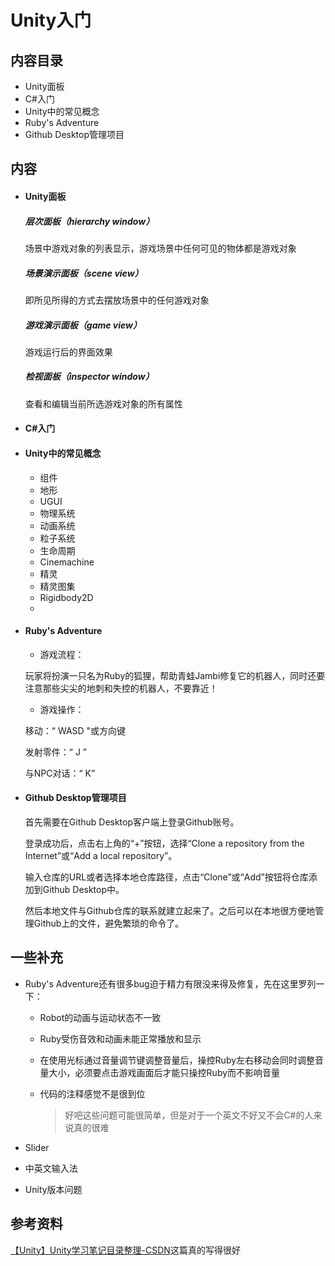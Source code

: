 # Unity入门

## 内容目录

* Unity面板
* C#入门
* Unity中的常见概念
* Ruby's Adventure
* Github Desktop管理项目

## 内容

* #### Unity面板

  #####  层次面板（hierarchy window）

   场景中游戏对象的列表显示，游戏场景中任何可见的物体都是游戏对象

  ##### 场景演示面板（scene view）

  即所见所得的方式去摆放场景中的任何游戏对象

  ##### 游戏演示面板（game view）

  游戏运行后的界面效果

  ##### 检视面板（inspector window）

  查看和编辑当前所选游戏对象的所有属性

  

* #### C#入门

  

* #### Unity中的常见概念

  * 组件
  * 地形
  * UGUI
  * 物理系统
  * 动画系统
  * 粒子系统
  * 生命周期
  * Cinemachine
  * 精灵
  * 精灵图集
  * Rigidbody2D
  * 

  

* #### Ruby's Adventure

  * 游戏流程：

  玩家将扮演一只名为Ruby的狐狸，帮助青蛙Jambi修复它的机器人，同时还要注意那些尖尖的地刺和失控的机器人，不要靠近！

  * 游戏操作：

  移动：“ WASD "或方向键

  发射零件：“ J ”

  与NPC对话：“ K”

* #### Github Desktop管理项目
  首先需要在Github Desktop客户端上登录Github账号。

  登录成功后，点击右上角的“+”按钮，选择“Clone a repository from the Internet”或“Add a local repository”。

  输入仓库的URL或者选择本地仓库路径，点击“Clone”或“Add”按钮将仓库添加到Github Desktop中。

  然后本地文件与Github仓库的联系就建立起来了。之后可以在本地很方便地管理Github上的文件，避免繁琐的命令了。


## 一些补充
* Ruby's Adventure还有很多bug迫于精力有限没来得及修复，先在这里罗列一下：

  * Robot的动画与运动状态不一致
  
  * Ruby受伤音效和动画未能正常播放和显示
  
  * 在使用光标通过音量调节键调整音量后，操控Ruby左右移动会同时调整音量大小，必须要点击游戏画面后才能只操控Ruby而不影响音量
  
  * 代码的注释感觉不是很到位
  
    > 好吧这些问题可能很简单，但是对于一个英文不好又不会C#的人来说真的很难
* Slider
* 中英文输入法
* Unity版本问题


## 参考资料
[【Unity】Unity学习笔记目录整理-CSDN](https://blog.csdn.net/xiaoyaoACi/article/details/119887467?spm=1001.2014.3001.5506)这篇真的写得很好

